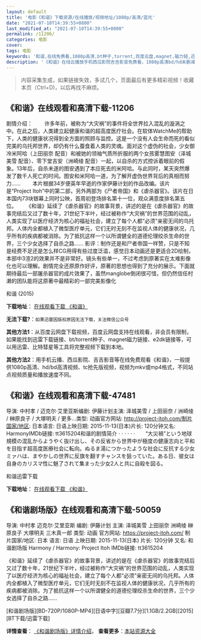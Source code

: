 ```yaml
---
layout: default
title: '电影《和谐》下载资源/在线播放/视频地址/1080p/高清/蓝光'
date: "2021-07-10T14:39:55+0800"
last_modified_at: "2021-07-10T14:39:55+0800"
permalink: /11206/
categories: 电影
cover:
tags: 电影
keywords: '和谐,在线免费看,1080p高清,bt种子,torrent,百度云盘,magnet,磁力链,迅雷下载资源'
description: '《和谐》在线云播放手机西瓜影院吉吉影音免费看，1080p高清bd/hd未删减完整版和tc抢先枪版，mkv/mp4格式，附带bt/torrent种子、magnet/磁力链、百度云盘、网盘资源迅雷下载链接'
---
```


>内容采集生成，如果链接失效，多试几个，页面最后有更多精彩视频！收藏本页（Ctrl+D)，以后再找不麻烦。


## 《和谐》在线观看和高清下载-11206

剧情介绍： 　　许多年前，被称为“大灾祸”的事件将全世界拉入混乱的漩涡之中。在此之后，人类建立起健康和谐的超高度医疗社会。在软体WatchMe的帮助下，人类的健康状况得到全方面的照顾与监控。这是一个没有人会生命而死的看似完美的乌托邦世界，却仍有什么蚕食着人类的灵魂。面对这个虚伪的社会，少女御冷米阿哈（上田丽奈 配音）和被她的领袖气质所折服的两个女孩雾慧图安（泽城美雪 配音）、零下堂吉安（洲崎绫 配音）一起，以自杀的方式控诉着眼前的假象。13年后，自杀未遂的图安遇到了本应死去的米阿哈。与此同时，某天突然爆发了数千人死亡的时间。图安和米阿哈一道，为了解开虚伪世界背后的真相而努力…… 　　本片根据34岁便英年早逝的作家伊藤计划的作品改编。该片是“Project Itoh”中的第二部，另外两部为《尸者帝国》和《虐杀器官》。该片在日本国内73块银幕上同时公映，首周初登场排名第十一位，观众满意度排名第五位。 　　《和谐》延续了《虐杀器官》的故事背景，讲述的是在《虐杀器官》的故事完结后又过了数十年，21世纪下半叶，经过被称作“大灾祸”的世界范围的动乱，人类实现了以医疗经济为核心的福祉社会，建立了每个人都“必须”亲密无间的乌托邦。人体内全都植入了微型医疗单元，它们无时无刻不在监视人体的健康状况，几乎所有的疾病都被消除。为了抵抗这样一个以所谓健全的道德伦理绞杀生命的世界，三个少女选择了自杀之路…… 影评：制作还是和尸者帝国一样赞，只是不知是经费不足还是怎么样CG用得有些过度泛滥，感觉日本动画还是更适合2D绘制，本部中3渲2的效果并不是非常好。镜头有些单一，不过考虑到原著实在太难影像化也可以理解。剧情完全还原原作好评，原著的思想也得到了充分的展示。下面就期待最后一部屠杀器官的成片效果了，虽然manglobe倒闭很可惜，但仍然信任村濑的团队能将这原著中最精彩的一部完美影像化


和谐 (2015)

**下载地址**： [在线观看下载 《和谐》](https://www.btbtdy.me/btdy/dy7912.html) 


**无法下载?**：`如果迅雷因版权原因无法下载，关注微信公众号 `

**其他方法1**：从百度云网盘下载视频，百度云网盘支持在线观看，非会员有限制，如果能找到迅雷下载链接、bt/torrent种子、magnet磁力链接、e2dk链接等，可以用迅雷、比特彗星等工具将完整视频下载到本地。

**其他方法2**：用手机云播、西瓜影院、吉吉影音等在线免费观看《和谐》，一般提供1080p高清、hd/bd高清视频、tc抢先版视频，视频为mkv或mp4格式，不同站点视频质量和播放速度不同。


## 《和谐》在线观看和高清下载-47481

导演: 中村孝 / 迈克尔·艾里亚斯编剧: 伊藤计划主演: 泽城美雪 / 上田丽奈 / 洲崎绫 / 榊原良子 / 大塚明夫 / 更多...类型: 动画官方网站: http://project-itoh.com/制片国家/地区: 日本语言: 日语上映日期: 2015-11-13(日本)片长: 120分钟又名: HarmonyIMDb链接: tt3615204和谐的剧情简介  ·  ·  ·  ·  ·  ·　　“大災禍”という地球規模の混乱からようやく抜け出し、その反省から世界中が極度の健康志向と平和を目指す超高度医療社会に転向。ぬるま湯につかったような社会に反抗する少女ミァハは、まやかしの世界に反旗を翻すチャンスを狙っていた。ある日、彼女は自身のカリスマ性に魅了されて集まった少女2人と共に自殺を図る。


和谐迅雷下载

**下载地址**： [在线观看下载 《和谐》](https://www.993dy.com//vod-detail-id-6220.html) 


## 《和谐剧场版》在线观看和高清下载-50059

导演: 中村孝 迈克尔·艾里亚斯 编剧: 伊藤计划 主演: 泽城美雪 上田丽奈 洲崎绫 榊原良子 大塚明夫 三木真一郎 类型: 动画 官方网站: https://project-itoh.com/ 制片国家/地区: 日本 语言: 日语 上映日期: 2015-11-13(日本) 片长: 120分钟 又名: 和谐剧场版 Harmony / Harmony: Project Itoh IMDb链接: tt3615204

《和谐》延续了《虐杀器官》的故事背景，讲述的是在《虐杀器官》的故事完结后又过了数十年，21世纪下半叶，经过被称作“大灾祸”的世界范围的动乱，人类实现了以医疗经济为核心的福祉社会，建立了每个人都“必须”亲密无间的乌托邦。人体内全都植入了微型医疗单元，它们无时无刻不在监视人体的健康状况，几乎所有的疾病都被消除。为了抵抗这样一个以所谓健全的道德伦理绞杀生命的世界，三个少女选择了自杀之路……


[和谐剧场版][BD-720P/1080P-MP4][日语中字][豆瓣7.7分][1.1GB/2.2GB][2015][BT下载/迅雷下载]

**详情查看**： [《和谐剧场版》详情介绍](/movie/50059/)， **查看更多**：[本站资源大全](/movie/t/all/)


